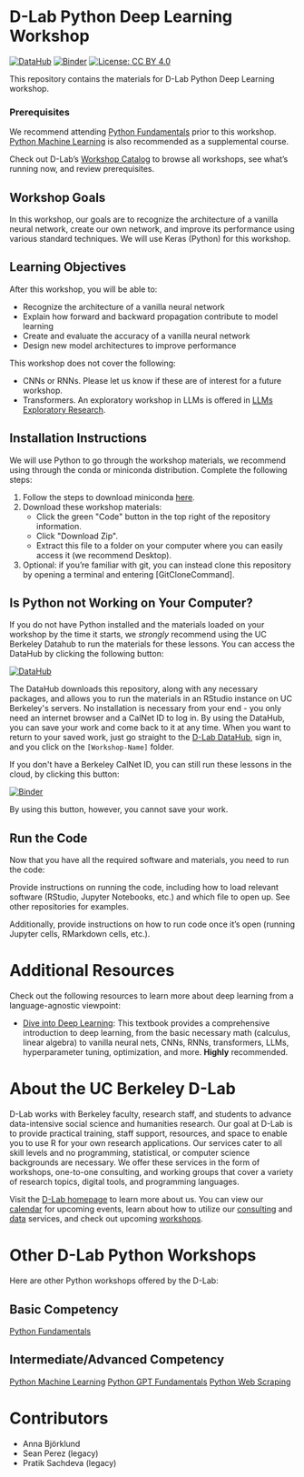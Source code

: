 # D-Lab Python Deep Learning Workshop

[![DataHub](https://img.shields.io/badge/launch-datahub-blue)](DATAHUB_LINK_HERE)
[![Binder](https://mybinder.org/badge_logo.svg)](BINDER_LINK_HERE)
[![License: CC BY 4.0](https://img.shields.io/badge/License-CC_BY_4.0-lightgrey.svg)](https://creativecommons.org/licenses/by/4.0/)

This repository contains the materials for D-Lab Python Deep Learning workshop. 

### Prerequisites
We recommend attending [Python Fundamentals](https://github.com/dlab-berkeley/Python-Fundamentals) prior to this workshop. [Python Machine Learning](https://github.com/dlab-berkeley/Python-Machine-Learning) is also recommended as a supplemental course.

Check out D-Lab’s [Workshop Catalog](https://dlab-berkeley.github.io/dlab-workshops/) to browse all workshops, see what’s running now, and review prerequisites.

## Workshop Goals

In this workshop, our goals are to recognize the architecture of a vanilla neural network, create our own network, and improve its performance using various standard techniques. We will use Keras (Python) for this workshop.

## Learning Objectives

After this workshop, you will be able to:

- Recognize the architecture of a vanilla neural network
- Explain how forward and backward propagation contribute to model learning
- Create and evaluate the accuracy of a vanilla neural network
- Design new model architectures to improve performance

This workshop does not cover the following:

-  CNNs or RNNs. Please let us know if these are of interest for a future workshop.
- Transformers. An exploratory workshop in LLMs is offered in [LLMs Exploratory Research](https://github.com/dlab-berkeley/LLMs-Exploratory-Research).


## Installation Instructions

We will use Python to go through the workshop materials, we recommend using through the conda or miniconda distribution. Complete the following steps:

1. Follow the steps to download miniconda [here](https://www.anaconda.com/docs/getting-started/miniconda/main).
2. Download these workshop materials:
    * Click the green "Code" button in the top right of the repository information.
    * Click "Download Zip".
    * Extract this file to a folder on your computer where you can easily access it (we recommend Desktop).
3. Optional: if you’re familiar with git, you can instead clone this repository by opening a terminal and entering [GitCloneCommand].

## Is Python not Working on Your Computer?

If you do not have Python installed and the materials loaded on your
workshop by the time it starts, we *strongly* recommend using the UC Berkeley
Datahub to run the materials for these lessons. You can access the DataHub by
clicking the following button:

[![DataHub](https://img.shields.io/badge/launch-datahub-blue)](DATAHUB_LINK_HERE)

The DataHub downloads this repository, along with any necessary packages, and
allows you to run the materials in an RStudio instance on UC Berkeley's servers.
No installation is necessary from your end - you only need an internet browser
and a CalNet ID to log in. By using the DataHub, you can save your work and come
back to it at any time. When you want to return to your saved work, just go
straight to the [D-Lab DataHub](https://dlab.datahub.berkeley.edu), sign in, and
you click on the `[Workshop-Name]` folder.

If you don't have a Berkeley CalNet ID, you can still run these lessons in the cloud, by clicking this button:

[![Binder](https://mybinder.org/badge_logo.svg)](BINDER_LINK_HERE)

By using this button, however, you cannot save your work.


## Run the Code

Now that you have all the required software and materials, you need to run the code:

Provide instructions on running the code, including how to load relevant software (RStudio, Jupyter Notebooks, etc.) and which file to open up. See other repositories for examples.

Additionally, provide instructions on how to run code once it’s open (running Jupyter cells, RMarkdown cells, etc.).

# Additional Resources

Check out the following resources to learn more about deep learning from a language-agnostic viewpoint:

* [Dive into Deep Learning](https://d2l.ai/): This textbook provides a comprehensive introduction to deep learning, from the basic necessary math (calculus, linear algebra) to vanilla neural nets, CNNs, RNNs, transformers, LLMs, hyperparameter tuning, optimization, and more. **Highly** recommended.


# About the UC Berkeley D-Lab

D-Lab works with Berkeley faculty, research staff, and students to advance data-intensive social science and humanities research. Our goal at D-Lab is to provide practical training, staff support, resources, and space to enable you to use R for your own research applications. Our services cater to all skill levels and no programming, statistical, or computer science backgrounds are necessary. We offer these services in the form of workshops, one-to-one consulting, and working groups that cover a variety of research topics, digital tools, and programming languages.  

Visit the [D-Lab homepage](https://dlab.berkeley.edu/) to learn more about us. You can view our [calendar](https://dlab.berkeley.edu/events/calendar) for upcoming events, learn about how to utilize our [consulting](https://dlab.berkeley.edu/consulting) and [data](https://dlab.berkeley.edu/data) services, and check out upcoming [workshops](https://dlab.berkeley.edu/events/workshops).

# Other D-Lab Python Workshops

Here are other Python workshops offered by the D-Lab:

## Basic Competency

[Python Fundamentals](https://github.com/dlab-berkeley/Python-Fundamentals)

## Intermediate/Advanced Competency

[Python Machine Learning](https://github.com/dlab-berkeley/Python-Machine-Learning)
[Python GPT Fundamentals](https://github.com/dlab-berkeley/Python-GPT-Fundamentals)
[Python Web Scraping](https://github.com/dlab-berkeley/Python-Web-Scraping)

# Contributors

* Anna Björklund
* Sean Perez (legacy)
* Pratik Sachdeva (legacy)
